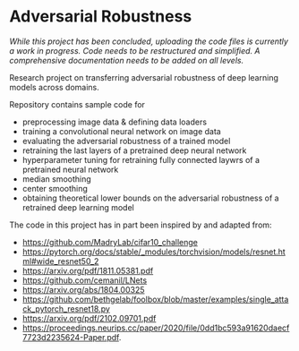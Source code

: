 # Adversarial Robustness

*While this project has been concluded, uploading the code files is currently a work in progress. Code needs to be restructured and simplified. A comprehensive documentation needs to be added on all levels.*

Research project on transferring adversarial robustness of deep learning models across domains.

Repository contains sample code for 
- preprocessing image data & defining data loaders 
- training a convolutional neural network on image data
- evaluating the adversarial robustness of a trained model
- retraining the last layers of a pretrained deep neural network
- hyperparameter tuning for retraining fully connected laywrs of a pretrained neural network
- median smoothing
- center smoothing
- obtaining theoretical lower bounds on the adversarial robustness of a retrained deep learning model

The code in this project has in part been inspired by and adapted from:  
- https://github.com/MadryLab/cifar10_challenge
- https://pytorch.org/docs/stable/_modules/torchvision/models/resnet.html#wide_resnet50_2
- https://arxiv.org/pdf/1811.05381.pdf
- https://github.com/cemanil/LNets
- https://arxiv.org/abs/1804.00325
- https://github.com/bethgelab/foolbox/blob/master/examples/single_attack_pytorch_resnet18.py
- https://arxiv.org/pdf/2102.09701.pdf
- https://proceedings.neurips.cc/paper/2020/file/0dd1bc593a91620daecf7723d2235624-Paper.pdf.
